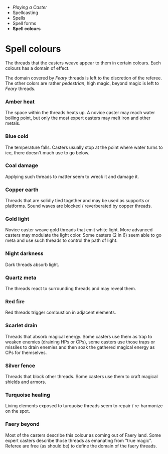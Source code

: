 
<!-- .margin.compass -->
* _Playing a Caster_
* Spellcasting
* Spells
* Spell forms
* **Spell colours**


<!-- <div.two-columns> -->
<!-- <div.left-column> -->

# Spell colours

The threads that the casters weave appear to them in certain colours. Each colours has a domain of effect.

The domain covered by _Feary_ threads is left to the discretion of the referee. The other colors are rather _pedestrian_, high magic, beyond magic is left to _Feary_ threads.

### Amber **heat**

The space within the threads heats up. A novice caster may reach water boiling point, but only the most expert casters may melt iron and other metals.

### Blue **cold**

The temperature falls. Casters usually stop at the point where water turns to ice, there doesn't much use to go below.

### Coal **damage**

Applying such threads to matter seem to wreck it and damage it.

### Copper **earth**

Threads that are solidly tied together and may be used as supports or platforms. Sound waves are blocked / reverberated by copper threads.

### Gold **light**

Novice caster weave gold threads that emit white light. More advanced casters may modulate the light color. Some casters (2 in 6) seem able to go meta and use such threads to control the path of light.

### Night **darkness**

Dark threads absorb light.

<!-- </div.left-column> -->
<!-- <div.right-column> -->

### Quartz **meta**

The threads react to surrounding threads and may reveal them.

### Red **fire**

Red threads trigger combustion in adjacent elements.

### Scarlet **drain**

Threads that absorb magical energy. Some casters use them as trap to weaken enemies (draining HPs or CPs), some casters use those traps or missiles to drain enemies and then soak the gathered magical energy as CPs for themselves.

### Silver **fence**

Threads that block other threads. Some casters use them to craft magical shields and armors.

### Turquoise **healing**

Living elements exposed to turquoise threads seem to repair / re-harmonize on the spot.

### Faery **beyond**

Most of the casters describe this colour as coming out of Faery land. Some expert casters describe those threads as emanating from "true magic". Referee are free (as should be) to define the domain of the faery threads.

<!-- </div.right-column> -->
<!-- </div.two-columns> -->

